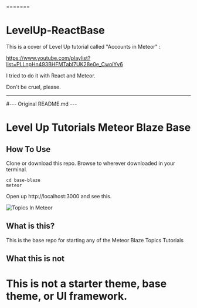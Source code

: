 =======
# LevelUp-ReactBase

This is a cover of Level Up tutorial called "Accounts in Meteor" :

https://www.youtube.com/playlist?list=PLLnpHn493BHFMTabI7UK28e0e_CwoiYv6

I tried to do it with React and Meteor.

Don't be cruel, please.
_________________________________________________________________________

#--- Original README.md ---

# Level Up Tutorials Meteor Blaze Base

## How To Use

Clone or download this repo. Browse to wherever downloaded in your terminal.

```
cd base-blaze
meteor
```

Open up http://localhost:3000 and see this.

![Topics In Meteor](/public/topics.png)

## What is this?

This is the base repo for starting any of the Meteor Blaze Topics Tutorials 

## What this is not

This is not a starter theme, base theme, or UI framework.
=======


